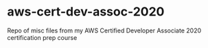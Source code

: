 # aws-cert-dev-assoc-2020
Repo of misc files from my AWS Certified Developer Associate 2020 certification prep course
